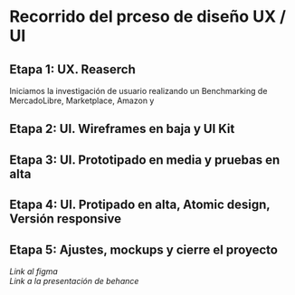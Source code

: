 # Recorrido del prceso de diseño UX / UI

## Etapa 1: UX. Reaserch

Iniciamos la investigación de usuario realizando un Benchmarking de MercadoLibre, Marketplace, Amazon y 

## Etapa 2: UI. Wireframes en baja y UI Kit


  

## Etapa 3: UI. Prototipado en media y pruebas en alta
  



## Etapa 4: UI. Protipado en alta, Atomic design, Versión responsive



## Etapa 5: Ajustes, mockups y cierre el proyecto

*Link al figma*  
*Link a la presentación de behance*
